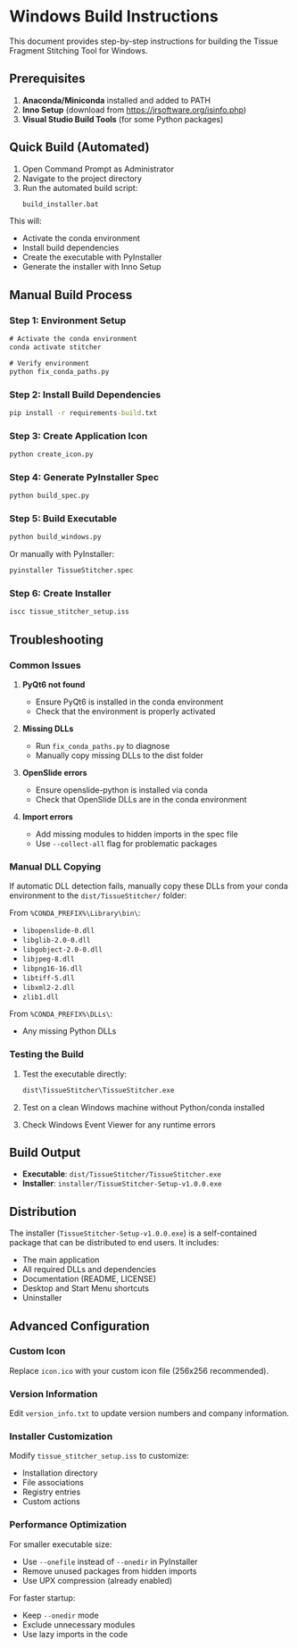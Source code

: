 # Windows Build Instructions

This document provides step-by-step instructions for building the Tissue Fragment Stitching Tool for Windows.

## Prerequisites

1. **Anaconda/Miniconda** installed and added to PATH
2. **Inno Setup** (download from https://jrsoftware.org/isinfo.php)
3. **Visual Studio Build Tools** (for some Python packages)

## Quick Build (Automated)

1. Open Command Prompt as Administrator
2. Navigate to the project directory
3. Run the automated build script:
   ```cmd
   build_installer.bat
   ```

This will:
- Activate the conda environment
- Install build dependencies
- Create the executable with PyInstaller
- Generate the installer with Inno Setup

## Manual Build Process

### Step 1: Environment Setup

```cmd
# Activate the conda environment
conda activate stitcher

# Verify environment
python fix_conda_paths.py
```

### Step 2: Install Build Dependencies

```cmd
pip install -r requirements-build.txt
```

### Step 3: Create Application Icon

```cmd
python create_icon.py
```

### Step 4: Generate PyInstaller Spec

```cmd
python build_spec.py
```

### Step 5: Build Executable

```cmd
python build_windows.py
```

Or manually with PyInstaller:
```cmd
pyinstaller TissueStitcher.spec
```

### Step 6: Create Installer

```cmd
iscc tissue_stitcher_setup.iss
```

## Troubleshooting

### Common Issues

1. **PyQt6 not found**
   - Ensure PyQt6 is installed in the conda environment
   - Check that the environment is properly activated

2. **Missing DLLs**
   - Run `fix_conda_paths.py` to diagnose
   - Manually copy missing DLLs to the dist folder

3. **OpenSlide errors**
   - Ensure openslide-python is installed via conda
   - Check that OpenSlide DLLs are in the conda environment

4. **Import errors**
   - Add missing modules to hidden imports in the spec file
   - Use `--collect-all` flag for problematic packages

### Manual DLL Copying

If automatic DLL detection fails, manually copy these DLLs from your conda environment to the `dist/TissueStitcher/` folder:

From `%CONDA_PREFIX%\Library\bin\`:
- `libopenslide-0.dll`
- `libglib-2.0-0.dll`
- `libgobject-2.0-0.dll`
- `libjpeg-8.dll`
- `libpng16-16.dll`
- `libtiff-5.dll`
- `libxml2-2.dll`
- `zlib1.dll`

From `%CONDA_PREFIX%\DLLs\`:
- Any missing Python DLLs

### Testing the Build

1. Test the executable directly:
   ```cmd
   dist\TissueStitcher\TissueStitcher.exe
   ```

2. Test on a clean Windows machine without Python/conda installed

3. Check Windows Event Viewer for any runtime errors

## Build Output

- **Executable**: `dist/TissueStitcher/TissueStitcher.exe`
- **Installer**: `installer/TissueStitcher-Setup-v1.0.0.exe`

## Distribution

The installer (`TissueStitcher-Setup-v1.0.0.exe`) is a self-contained package that can be distributed to end users. It includes:

- The main application
- All required DLLs and dependencies
- Documentation (README, LICENSE)
- Desktop and Start Menu shortcuts
- Uninstaller

## Advanced Configuration

### Custom Icon
Replace `icon.ico` with your custom icon file (256x256 recommended).

### Version Information
Edit `version_info.txt` to update version numbers and company information.

### Installer Customization
Modify `tissue_stitcher_setup.iss` to customize:
- Installation directory
- File associations
- Registry entries
- Custom actions

### Performance Optimization

For smaller executable size:
- Use `--onefile` instead of `--onedir` in PyInstaller
- Remove unused packages from hidden imports
- Use UPX compression (already enabled)

For faster startup:
- Keep `--onedir` mode
- Exclude unnecessary modules
- Use lazy imports in the code